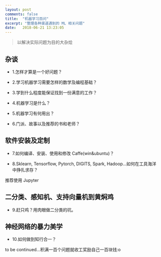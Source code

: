 ```yaml
---
layout: post
comments: false
title:  "机器学习百问"
excerpt: "整理各种渠道遇到的 ML 相关问题"
date:   2018-06-21 13:23:05
---
```

> 以解决实际问题为目的大杂烩

## 杂谈

+ 1.怎样才算是一个好问题？

+ 2.学习机器学习需要怎样的数学及编程基础？

+ 3.学到什么程度能保证找到一份满意的工作？

+ 4.机器学习是什么？

+ 5.机器学习有何用出？

+ 6.门派、故事以及推荐的书和老师？

## 软件安装及定制

+ 7.如何编译、安装、使用和修改 Caffe(win&ubuntu)？

+ 8.Sklearn, Tensorflow, Pytorch, DIGITS, Spark, Hadoop...如何在工具海洋中挣扎求存？

推荐使用 Jupyter 

## 二分类、感知机、支持向量机到黄焖鸡

+ 9.赶只鸡？用肉眼做二分类的坑。

## 神经网络的暴力美学

+ 10.如何做到知行合一？

to be continued...积满一百个问题就收工奖励自己一百块钱:o
